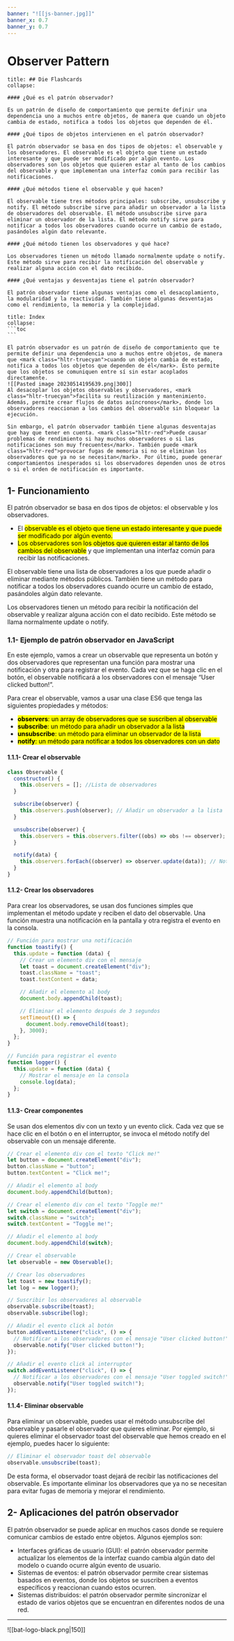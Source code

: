 ```yaml
---
banner: "![[js-banner.jpg]]"
banner_x: 0.7
banner_y: 0.7
---
```


# Observer Pattern 

```ad-flashcards
title: ## Die Flashcards
collapse:

#### ¿Qué es el patrón observador?

Es un patrón de diseño de comportamiento que permite definir una dependencia uno a muchos entre objetos, de manera que cuando un objeto cambia de estado, notifica a todos los objetos que dependen de él.

#### ¿Qué tipos de objetos intervienen en el patrón observador?

El patrón observador se basa en dos tipos de objetos: el observable y los observadores. El observable es el objeto que tiene un estado interesante y que puede ser modificado por algún evento. Los observadores son los objetos que quieren estar al tanto de los cambios del observable y que implementan una interfaz común para recibir las notificaciones.

#### ¿Qué métodos tiene el observable y qué hacen?

El observable tiene tres métodos principales: subscribe, unsubscribe y notify. El método subscribe sirve para añadir un observador a la lista de observadores del observable. El método unsubscribe sirve para eliminar un observador de la lista. El método notify sirve para notificar a todos los observadores cuando ocurre un cambio de estado, pasándoles algún dato relevante.

#### ¿Qué método tienen los observadores y qué hace?

Los observadores tienen un método llamado normalmente update o notify. Este método sirve para recibir la notificación del observable y realizar alguna acción con el dato recibido.

#### ¿Qué ventajas y desventajas tiene el patrón observador?

El patrón observador tiene algunas ventajas como el desacoplamiento, la modularidad y la reactividad. También tiene algunas desventajas como el rendimiento, la memoria y la complejidad.
```

````ad-info
title: Index
collapse: 
```toc
```

````

````ad-abstract
El patrón observador es un patrón de diseño de comportamiento que te permite definir una dependencia uno a muchos entre objetos, de manera que <mark class="hltr-truecyan">cuando un objeto cambia de estado, notifica a todos los objetos que dependen de él</mark>. Esto permite que los objetos se comuniquen entre sí sin estar acoplados directamente.
![[Pasted image 20230514195639.png|300]]
Al desacoplar los objetos observables y observadores, <mark class="hltr-truecyan">facilita su reutilización y mantenimiento. Además, permite crear flujos de datos asíncronos</mark>, donde los observadores reaccionan a los cambios del observable sin bloquear la ejecución.

Sin embargo, el patrón observador también tiene algunas desventajas que hay que tener en cuenta. <mark class="hltr-red">Puede causar problemas de rendimiento si hay muchos observadores o si las notificaciones son muy frecuentes</mark>. También puede <mark class="hltr-red">provocar fugas de memoria si no se eliminan los observadores que ya no se necesitan</mark>. Por último, puede generar comportamientos inesperados si los observadores dependen unos de otros o si el orden de notificación es importante.
````

## 1-  Funcionamiento
El patrón observador se basa en dos tipos de objetos: el observable y los observadores. 

- El <mark class="hltr-truecyan">observable es el objeto que tiene un estado interesante y que puede ser modificado por algún evento.</mark> 
- <mark class="hltr-truecyan">Los observadores son los objetos que quieren estar al tanto de los cambios del observable</mark> y que implementan una interfaz común para recibir las notificaciones.

El observable tiene una lista de observadores a los que puede añadir o eliminar mediante métodos públicos. También tiene un método para notificar a todos los observadores cuando ocurre un cambio de estado, pasándoles algún dato relevante.

Los observadores tienen un método para recibir la notificación del observable y realizar alguna acción con el dato recibido. Este método se llama normalmente update o notify.

### 1.1-  Ejemplo de patrón observador en JavaScript

En este ejemplo, vamos a crear un observable que representa un botón y dos observadores que representan una función para mostrar una notificación y otra para registrar el evento. Cada vez que se haga clic en el botón, el observable notificará a los observadores con el mensaje “User clicked button!”.

Para crear el observable, vamos a usar una clase ES6 que tenga las siguientes propiedades y métodos:

- <mark class="hltr-truecyan">  **observers**: un array de observadores que se suscriben al observable
-   <mark class="hltr-truecyan">**subscribe**: un método para añadir un observador a la lista</mark>
-   <mark class="hltr-truecyan">**unsubscribe**: un método para eliminar un observador de la lista</mark>
-   <mark class="hltr-truecyan">**notify**: un método para notificar a todos los observadores con un dato</mark></mark>

#### 1.1.1-  Crear el observable
```js file:"👾class Observable" hl:3,6,10,14 error:
class Observable {
  constructor() {
    this.observers = []; //Lista de observadores
  }

  subscribe(observer) {
    this.observers.push(observer); // Añadir un observador a la lista
  }

  unsubscribe(observer) {
    this.observers = this.observers.filter((obs) => obs !== observer); // Eliminar un observador de la lista
  }

  notify(data) {
    this.observers.forEach((observer) => observer.update(data)); // Notificar a cada observador con el dato
  }
}

```

#### 1.1.2-  Crear los observadores

Para crear los observadores, se usan dos funciones simples que implementan el método update y reciben el dato del observable. Una función muestra una notificación en la pantalla y otra registra el evento en la consola.
```js file:"👾 funciones observadoras" hl:error:
// Función para mostrar una notificación
function toastify() {
  this.update = function (data) {
    // Crear un elemento div con el mensaje
    let toast = document.createElement("div");
    toast.className = "toast";
    toast.textContent = data;

    // Añadir el elemento al body
    document.body.appendChild(toast);

    // Eliminar el elemento después de 3 segundos
    setTimeout(() => {
      document.body.removeChild(toast);
    }, 3000);
  };
}

// Función para registrar el evento
function logger() {
  this.update = function (data) {
    // Mostrar el mensaje en la consola
    console.log(data);
  };
}
```

#### 1.1.3-  Crear componentes
Se usan dos elementos div con un texto y un evento click. Cada vez que se hace clic en el botón o en el interruptor, se invoca el método notify del observable con un mensaje diferente.

```javascript file:"👾 Componentes que ejecutan evento" hl:17-18,24-26,30-31,36-37 error:
// Crear el elemento div con el texto "Click me!"
let button = document.createElement("div");
button.className = "button";
button.textContent = "Click me!";

// Añadir el elemento al body
document.body.appendChild(button);

// Crear el elemento div con el texto "Toggle me!"
let switch = document.createElement("div");
switch.className = "switch";
switch.textContent = "Toggle me!";

// Añadir el elemento al body
document.body.appendChild(switch);

// Crear el observable
let observable = new Observable();

// Crear los observadores
let toast = new toastify();
let log = new logger();

// Suscribir los observadores al observable
observable.subscribe(toast);
observable.subscribe(log);

// Añadir el evento click al botón
button.addEventListener("click", () => {
  // Notificar a los observadores con el mensaje "User clicked button!"
  observable.notify("User clicked button!");
});

// Añadir el evento click al interruptor
switch.addEventListener("click", () => {
  // Notificar a los observadores con el mensaje "User toggled switch!"
  observable.notify("User toggled switch!");
});
```

#### 1.1.4-  Eliminar observable
Para eliminar un observable, puedes usar el método unsubscribe del observable y pasarle el observador que quieres eliminar. Por ejemplo, si quieres eliminar el observador toast del observable que hemos creado en el ejemplo, puedes hacer lo siguiente:

```javascript file:"Eliminar observable"
// Eliminar el observador toast del observable
observable.unsubscribe(toast);
```

De esta forma, el observador toast dejará de recibir las notificaciones del observable. Es importante eliminar los observadores que ya no se necesitan para evitar fugas de memoria y mejorar el rendimiento.
## 2-  Aplicaciones del patrón observador

El patrón observador se puede aplicar en muchos casos donde se requiere comunicar cambios de estado entre objetos. Algunos ejemplos son:

-   Interfaces gráficas de usuario (GUI): el patrón observador permite actualizar los elementos de la interfaz cuando cambia algún dato del modelo o cuando ocurre algún evento de usuario.
-   Sistemas de eventos: el patrón observador permite crear sistemas basados en eventos, donde los objetos se suscriben a eventos específicos y reaccionan cuando estos ocurren.
-   Sistemas distribuidos: el patrón observador permite sincronizar el estado de varios objetos que se encuentran en diferentes nodos de una red.

<hr class="finale">

![[bat-logo-black.png|150]]


